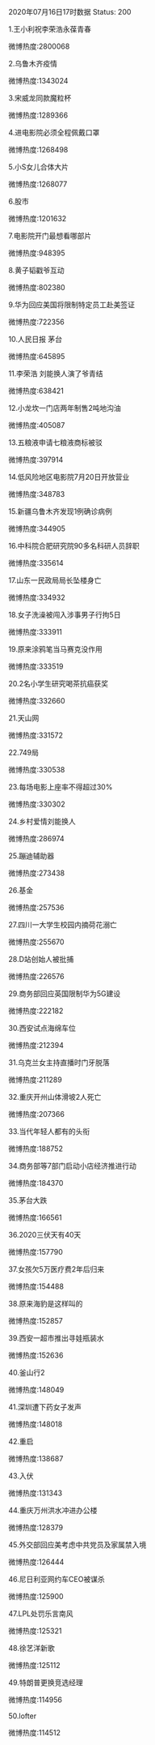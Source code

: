 2020年07月16日17时数据
Status: 200

1.王小利祝李荣浩永葆青春

微博热度:2800068

2.乌鲁木齐疫情

微博热度:1343024

3.宋威龙同款魔粒杯

微博热度:1289366

4.进电影院必须全程佩戴口罩

微博热度:1268498

5.小S女儿合体大片

微博热度:1268077

6.股市

微博热度:1201632

7.电影院开门最想看哪部片

微博热度:948395

8.黄子韬戳爷互动

微博热度:802380

9.华为回应美国将限制特定员工赴美签证

微博热度:722356

10.人民日报 茅台

微博热度:645895

11.李荣浩 刘能换人演了爷青结

微博热度:638421

12.小龙坎一门店两年制售2吨地沟油

微博热度:405087

13.五粮液申请七粮液商标被驳

微博热度:397914

14.低风险地区电影院7月20日开放营业

微博热度:348783

15.新疆乌鲁木齐发现1例确诊病例

微博热度:344905

16.中科院合肥研究院90多名科研人员辞职

微博热度:335614

17.山东一民政局局长坠楼身亡

微博热度:334932

18.女子洗澡被闯入涉事男子行拘5日

微博热度:333911

19.原来涂鸦笔当马赛克没作用

微博热度:333519

20.2名小学生研究喝茶抗癌获奖

微博热度:332660

21.天山网

微博热度:331572

22.749局

微博热度:330538

23.每场电影上座率不得超过30%

微博热度:330302

24.乡村爱情刘能换人

微博热度:286974

25.蹦迪辅助器

微博热度:273438

26.基金

微博热度:257536

27.四川一大学生校园内摘荷花溺亡

微博热度:255670

28.D站创始人被批捕

微博热度:226576

29.商务部回应英国限制华为5G建设

微博热度:222182

30.西安试点海绵车位

微博热度:212394

31.乌克兰女主持直播时门牙脱落

微博热度:211289

32.重庆开州山体滑坡2人死亡

微博热度:207366

33.当代年轻人都有的头衔

微博热度:188752

34.商务部等7部门启动小店经济推进行动

微博热度:184370

35.茅台大跌

微博热度:166561

36.2020三伏天有40天

微博热度:157790

37.女孩欠5万医疗费2年后归来

微博热度:154488

38.原来海豹是这样叫的

微博热度:152857

39.西安一超市推出寻娃瓶装水

微博热度:152636

40.釜山行2

微博热度:148049

41.深圳遭下药女子发声

微博热度:148018

42.重启

微博热度:138687

43.入伏

微博热度:131343

44.重庆万州洪水冲进办公楼

微博热度:128379

45.外交部回应美考虑中共党员及家属禁入境

微博热度:126444

46.尼日利亚网约车CEO被谋杀

微博热度:125900

47.LPL处罚乐言南风

微博热度:125321

48.徐艺洋新歌

微博热度:125112

49.特朗普更换竞选经理

微博热度:114956

50.lofter

微博热度:114512

